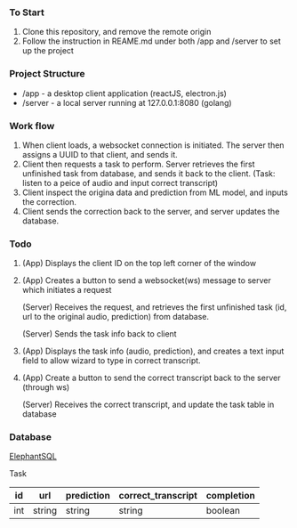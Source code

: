 
### To Start

1. Clone this repository, and remove the remote origin
2. Follow the instruction in REAME.md under both /app and /server to set up the project


### Project Structure
* /app       - a desktop client application (reactJS, electron.js) 
* /server    - a local server running at 127.0.0.1:8080 (golang)

### Work flow
1. When client loads, a websocket connection is initiated. The server then assigns a UUID to that client, and sends it.
2. Client then requests a task to perform. Server retrieves the first unfinished task from database, and sends it back to the client.  (Task: listen to a peice of audio and input correct transcript)
3. Client inspect the origina data and prediction from ML model, and inputs the correction.
4. Client sends the correction back to the server, and server updates the database.  

### Todo
1. (App) Displays the client ID on the top left corner of the window
2. (App) Creates a button to send a websocket(ws) message to server which initiates a request

   (Server) Receives the request, and retrieves the first unfinished task (id, url to the original audio, prediction) from database.

   (Server) Sends the task info back to client
3. (App) Displays the task info (audio, prediction), and creates a text input field to allow wizard to type in correct transcript. 
4. (App) Create a button to send the correct transcript back to the server (through ws)

   (Server) Receives the correct transcript, and update the task table in database

### Database
[ElephantSQL](https://api.elephantsql.com/console/962e8cd4-3633-4335-996d-72ef1727d80c/details)

Task

| id  | url | prediction  | correct_transcript | completion  | 
| ------------- | ------------- | ------------- | ------------- | ------------- |
| int  | string | string  | string | boolean  | 

